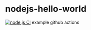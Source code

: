 # nodejs-hello-world

[![node.js CI](https://github.com/solankiarpan/nodejs-hello-world/actions/workflows/main.yaml/badge.svg)](https://github.com/solankiarpan/nodejs-hello-world/actions/workflows/main.yaml)
example github actions 
